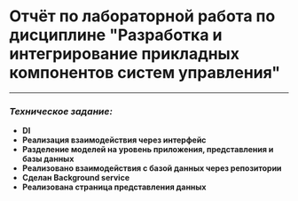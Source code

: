 # Отчёт по лабораторной работа по дисциплине "Разработка и интегрирование прикладных компонентов систем управления"
***
### ___Техническое задание:___
* __DI__
* __Реализация взаимодействия через интерфейс__
* __Разделение моделей на уровень приложения, представления и базы данных__
* __Реализовано взаимодействия с базой данных через репозитории__
* __Сделан Background service__
* __Реализована страница представления данных__
